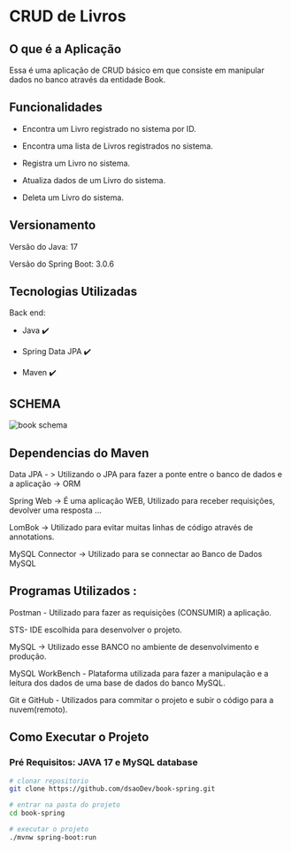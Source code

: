 # CRUD de Livros

## O que é a Aplicação

Essa é uma aplicação de CRUD básico em que consiste em manipular dados no banco através da entidade Book.

##	Funcionalidades

- Encontra um Livro registrado no sistema por ID.

- Encontra uma lista de Livros registrados no sistema.

- Registra um Livro no sistema.

- Atualiza dados de um Livro do sistema.

- Deleta um Livro do sistema.

## Versionamento 

  Versão do Java: 17

  Versão do Spring Boot: 3.0.6
  
## Tecnologias Utilizadas

Back end:

- Java :heavy_check_mark:

- Spring Data JPA :heavy_check_mark:

- Maven :heavy_check_mark:

## SCHEMA

![book schema](https://github.com/dsaoDev/book-spring/assets/129787872/42575cbc-094e-4601-a41e-2bac8124cd79)

## Dependencias do Maven

Data JPA - > Utilizando o JPA para fazer a ponte entre o banco de dados e a aplicação -> ORM

Spring Web -> É uma aplicação WEB, Utilizado para receber requisições, devolver uma resposta ...

LomBok -> Utilizado para evitar muitas linhas de código através de annotations.

MySQL Connector -> Utilizado para se connectar ao Banco de Dados MySQL

## Programas Utilizados :
Postman - Utilizado para fazer as requisições (CONSUMIR) a aplicação.

STS- IDE escolhida para desenvolver o projeto.

MySQL -> Utilizado esse BANCO no ambiente de desenvolvimento e produção.

MySQL WorkBench - Plataforma utilizada para fazer a manipulação e a leitura dos dados de uma base de dados do banco MySQL.

Git e GitHub - Utilizados para commitar o projeto e subir o código para a nuvem(remoto). 

## Como Executar o Projeto
### Pré Requisitos: JAVA 17 e MySQL database

```bash
# clonar repositorio
git clone https://github.com/dsaoDev/book-spring.git

# entrar na pasta do projeto
cd book-spring

# executar o projeto
./mvnw spring-boot:run
```
